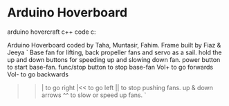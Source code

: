 # Arduino Hoverboard
arduino hovercraft c++ code c:

 Arduino Hoverboard coded by Taha, Muntasir, Fahim. Frame built by Fiaz & Jeeya
` 
Base fan for lifting, back propeller fans and servo as a sail. 
hold the up and down buttons for speeding up and slowing down fan.
power button to start base-fan. func/stop button to stop base-fan
Vol+ to go forwards
Vol- to go backwards
>>| to go right
|<< to go left
>|| to stop pushing fans.
up & down arrows ^^ to slow or speed up fans.
`
